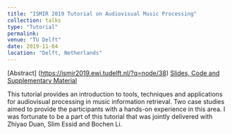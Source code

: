 ```yaml
---
title: "ISMIR 2019 Tutorial on Audiovisual Music Processing"
collection: talks
type: "Tutorial"
permalink: 
venue: "TU Delft"
date: 2019-11-04
location: "Delft, Netherlands"
---
```


[Abstract] (https://ismir2019.ewi.tudelft.nl/?q=node/38) [Slides, Code and Supplementary Material](https://github.com/bochen1106/ISMIR2019-Tutorial3-Audiovisual-Music-Processing)

This tutorial provides an introduction to tools, techniques and applications for audiovisual processing in music information retrieval. Two case studies aimed to provide the participants with a hands-on experience in this area. I was fortunate to be a part of this tutorial that was jointly delivered with Zhiyao Duan, Slim Essid and Bochen Li.
